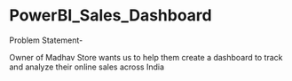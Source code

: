 # PowerBI_Sales_Dashboard
Problem Statement-


Owner of Madhav Store wants us to help them create a dashboard to track and analyze their online sales across India
